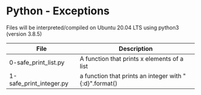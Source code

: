 # Python - Exceptions

Files will be interpreted/compiled on Ubuntu 20.04 LTS using python3 (version 3.8.5)

| File | Description|
|---|---|
|0-safe_print_list.py| A function that prints x elements of a list|
|1-safe_print_integer.py| a function that prints an integer with "{:d}".format()|
